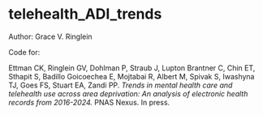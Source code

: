 # telehealth_ADI_trends
Author: Grace V. Ringlein 

Code for:

Ettman CK, Ringlein GV, Dohlman P, Straub J, Lupton Brantner C, Chin ET, Sthapit S, Badillo Goicoechea E, Mojtabai R, Albert M, Spivak S, Iwashyna TJ, Goes FS, Stuart EA, Zandi PP. *Trends in mental health care and telehealth use across area deprivation: An analysis of electronic health records from 2016-2024.* PNAS Nexus. In press.
